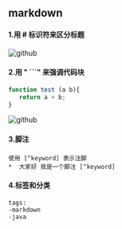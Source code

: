  ## markdown
 #### 1.用 # 标识符来区分标题
 ![github](http://wx1.sinaimg.cn/large/a602222agy1fsgolg23t0j20cs08d3yg.jpg "标题")
 
 #### 2.用 " ```" 来强调代码块
 ``` javascript
 function test (a b){
    return a + b;
 }
 ```
 ![github](http://wx4.sinaimg.cn/mw690/a602222agy1fsgp7bp1pij20aw05qq2t.jpg "代码强调")
 
 #### 3.脚注
    使用 [^keyword] 表示注脚
    *  大家好 我是一个脚注 [^keyword]
 #### 4.标签和分类
    tags:
    -markdown
    -java
    
    
 
 
 
 
 
 
 